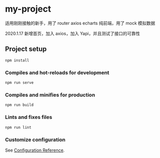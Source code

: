 # my-project

适用刚刚接触的新手，用了 router axios echarts 纯前端，用了 mock 模拟数据

2020.1.17 新增首页，加入 axios，加入 Yapi，并且测试了接口的可靠性

## Project setup

```
npm install
```

### Compiles and hot-reloads for development

```
npm run serve
```

### Compiles and minifies for production

```
npm run build
```

### Lints and fixes files

```
npm run lint
```

### Customize configuration

See [Configuration Reference](https://cli.vuejs.org/config/).
